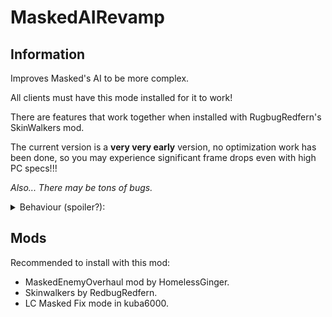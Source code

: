# MaskedAIRevamp

## Information
Improves Masked's AI to be more complex.

All clients must have this mode installed for it to work!

There are features that work together when installed with RugbugRedfern's SkinWalkers mod.

The current version is a **very very early** version, no optimization work has been done, so you may experience significant frame drops even with high PC specs!!!

*Also... There may be tons of bugs.*

<details>
  <summary>Behaviour (spoiler?):</summary>
* Aggressive
 * If you have a dropped shotgun, pick it up and shoot people.
 * If there is a player with a shotgun, attack with a shovel type item.

* Stealthy
 * No major features yet..

* Cunning
 * Hiding items in bushes
 * Call a fake dropship using the terminal

* Deceiving
 * Use terminal code
 </details>

## Mods
Recommended to install with this mod:

+ MaskedEnemyOverhaul mod by HomelessGinger.
+ Skinwalkers by RedbugRedfern.
+ LC Masked Fix mode in kuba6000.

